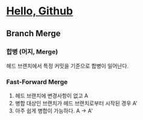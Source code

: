# [Hello, Github](/Git/Hello%20Github/README.md)
## Branch Merge

### 합병 (머지, Merge)
헤드 브랜치에서 특정 커밋을 기준으로 합병이 일어난다.

### Fast-Forward Merge
1. 헤드 브랜치에 변경사항이 없고 A
2. 병합 대상인 브랜치가 헤드 브랜치로부터 시작된 경우 A'
3. 아주 쉽게 병합이 가능하다. A -> A'